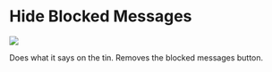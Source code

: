 # Hide Blocked Messages
[<img src="https://img.shields.io/badge/EnhancedDiscord%20Plugin-Click%20to%20Download-red.svg?longCache=true&style=flat-square&logo=discord">](http://35.185.30.35/dd?url=https://raw.githubusercontent.com/jakuski/ed_plugins/master/HideBlockedMessages/HideBlockedMessages.js)

Does what it says on the tin. Removes the blocked messages button.
